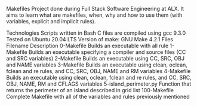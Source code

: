 Makefiles
Project done during Full Stack Software Engineering at ALX. It aims to learn what are makefiles, when, why and how to use them (with variables, explicit and implicit rules).

Technologies
Scripts written in Bash
C files are compiled using gcc 9.3.0
Tested on Ubuntu 20.04 LTS
Version of make: GNU Make 4.2.1
Files
Filename	Description
0-Makefile	Builds an executable with all rule
1-Makefile	Builds an executable specifying a compiler and source files (CC and SRC variables)
2-Makefile	Builds an executable using CC, SRC, OBJ and NAME variables
3-Makefile	Builds an executable using clean, oclean, fclean and re rules, and CC, SRC, OBJ, NAME and RM variables
4-Makefile	Builds an executable using clean, oclean, fclean and re rules, and CC, SRC, OBJ, NAME, RM and CFLAGS variables
5-island_perimeter.py	Function that returns the perimeter of an island described in grid list
100-Makefile	Complete Makefile with all of the variables and rules previously mentioned

